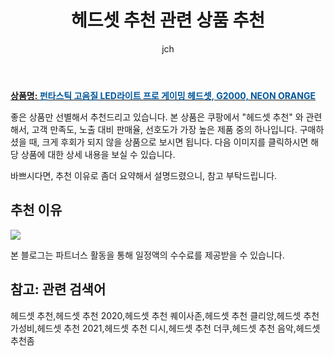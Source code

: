 ﻿---
layout: post
title: "헤드셋 추천 관련 상품 추천"
author: jch
categories: [ 가전제품 ]
tags: [헤드셋 추천,헤드셋 추천 2020,헤드셋 추천 퀘이사존,헤드셋 추천 클리앙,헤드셋 추천 가성비,헤드셋 추천 2021,헤드셋 추천 디시,헤드셋 추천 더쿠,헤드셋 추천 음악,헤드셋 추천좀]
image: https://static.coupangcdn.com/image/retail/images/2019/04/16/10/5/1e7b5440-a2fc-4e53-86a6-e4137589e397.jpg 
description: "쿠팡에서 헤드셋 추천 관련 상품으로 가장 고객 선호도가 높은 제품 중 하나입니다."
---

<a href="https://link.coupang.com/re/AFFSDP?lptag=AF7868842&pageKey=209689030&itemId=623711615&vendorItemId=4637933935&traceid=V0-153-a602c254561406bf"><b>상품명: <font color='#01579B'>펀타스틱 고음질 LED라이트 프로 게이밍 헤드셋, G2000, NEON ORANGE</font></b></a>

좋은 상품만 선별해서 추천드리고 있습니다.
본 상품은 쿠팡에서 "헤드셋 추천" 와 관련해서, 고객 만족도, 노출 대비 판매율, 선호도가 가장 높은 제품 중의 하나입니다.
구매하셨을 때, 크게 후회가 되지 않을 상품으로 보시면 됩니다. 
다음 이미지를 클릭하시면 해당 상품에 대한 상세 내용을 보실 수 있습니다.

바쁘시다면, 추천 이유로 좀더 요약해서 설명드렸으니, 참고 부탁드립니다.

## 추천 이유 

<a href="https://link.coupang.com/re/AFFSDP?lptag=AF7868842&pageKey=209689030&itemId=623711615&vendorItemId=4637933935&traceid=V0-153-a602c254561406bf"><img src="https://thumbnail8.coupangcdn.com/thumbnails/remote/q89/image/product/content/vendorItem/2019/07/02/623711603/8998c8c6-199e-46bf-8365-0fb8865e648f.jpg"></a> 

본 블로그는 파트너스 활동을 통해 일정액의 수수료를 제공받을 수 있습니다.

## 참고: 관련 검색어    
헤드셋 추천,헤드셋 추천 2020,헤드셋 추천 퀘이사존,헤드셋 추천 클리앙,헤드셋 추천 가성비,헤드셋 추천 2021,헤드셋 추천 디시,헤드셋 추천 더쿠,헤드셋 추천 음악,헤드셋 추천좀